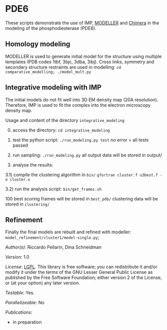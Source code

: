 # PDE6

These scripts demonstrate the use of IMP,
[MODELLER](http://salilab.org/modeller/) and
[Chimera](http://www.cgl.ucsf.edu/chimera/) in the modeling of the
phosphodiesterase (PDE6).

## Homology modeling

MODELLER is used to generate initial model for the structure using multiple templates 
(PDB codes 1tbf, 3bjc, 3dba, 3ibj). Cross links, symmetry and secondary structure restraints are used in modelling:
 `cd comparative_modelling; ./model_mult.py`


## Integrative modeling with IMP

The initial models do not fit well into 3D EM density map (20A resolution).
Therefore, IMP is used to fit the complex into the electron microscopy density map.

Usage and content of the directory `integrative_modeling`

0) access the directory:
`cd integrative_modeling`

1)  test the python script:
`./run_modeling.py test`
no error = all tests passed

2) run sampling:
`./run_modeling.py`
all output data will be stored in output/

3) analyse the results:

3.1) compile the clustering algorithm in `bin/`
`gfortran cluster.f u3best.f -o cluster.x`

3.2) run the analysis script:
`bin/get_frames.sh`

100 best scoring frames will be stored in `best_pdb/`
clustering data will be stored in `clustering/`

## Refinement

Finally the final models are rebuilt and refined with modeller:
`model_refinement/cluster1/model-single.py`;


_Author(s)_: Riccardo Pellarin, Dina Schneidman

_Version_: 1.0


_License_: [LGPL](http://www.gnu.org/licenses/old-licenses/lgpl-2.1.html).
This library is free software; you can redistribute it and/or
modify it under the terms of the GNU Lesser General Public
License as published by the Free Software Foundation; either
version 2 of the License, or (at your option) any later version.

_Testable_: Yes.

_Parallelizeable_: No

_Publications_:
 - in preparation
